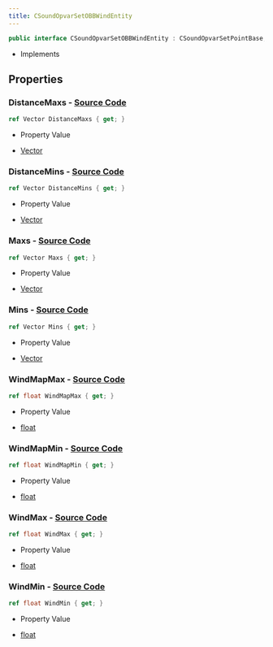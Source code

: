 ```yaml
---
title: CSoundOpvarSetOBBWindEntity
---
```


```csharp
public interface CSoundOpvarSetOBBWindEntity : CSoundOpvarSetPointBase, CBaseEntity, CEntityInstance, ISchemaClass<CEntityInstance>, ISchemaClass<CBaseEntity>, ISchemaClass<CSoundOpvarSetPointBase>, ISchemaClass<CSoundOpvarSetOBBWindEntity>, ISchemaField, ISchemaClass, INativeHandle
```

- Implements

## Properties

### **DistanceMaxs** - [Source Code](https://github.com/swiftly-solution/swiftlys2/blob/main/managed/src/SwiftlyS2.Generated/Schemas/Interfaces/CSoundOpvarSetOBBWindEntity.cs#L22)

```csharp
ref Vector DistanceMaxs { get; }
```

- Property Value

- [Vector](/docs/api/shared/natives/vector)

### **DistanceMins** - [Source Code](https://github.com/swiftly-solution/swiftlys2/blob/main/managed/src/SwiftlyS2.Generated/Schemas/Interfaces/CSoundOpvarSetOBBWindEntity.cs#L20)

```csharp
ref Vector DistanceMins { get; }
```

- Property Value

- [Vector](/docs/api/shared/natives/vector)

### **Maxs** - [Source Code](https://github.com/swiftly-solution/swiftlys2/blob/main/managed/src/SwiftlyS2.Generated/Schemas/Interfaces/CSoundOpvarSetOBBWindEntity.cs#L18)

```csharp
ref Vector Maxs { get; }
```

- Property Value

- [Vector](/docs/api/shared/natives/vector)

### **Mins** - [Source Code](https://github.com/swiftly-solution/swiftlys2/blob/main/managed/src/SwiftlyS2.Generated/Schemas/Interfaces/CSoundOpvarSetOBBWindEntity.cs#L16)

```csharp
ref Vector Mins { get; }
```

- Property Value

- [Vector](/docs/api/shared/natives/vector)

### **WindMapMax** - [Source Code](https://github.com/swiftly-solution/swiftlys2/blob/main/managed/src/SwiftlyS2.Generated/Schemas/Interfaces/CSoundOpvarSetOBBWindEntity.cs#L30)

```csharp
ref float WindMapMax { get; }
```

- Property Value

- [float](https://learn.microsoft.com/dotnet/api/system.single)

### **WindMapMin** - [Source Code](https://github.com/swiftly-solution/swiftlys2/blob/main/managed/src/SwiftlyS2.Generated/Schemas/Interfaces/CSoundOpvarSetOBBWindEntity.cs#L28)

```csharp
ref float WindMapMin { get; }
```

- Property Value

- [float](https://learn.microsoft.com/dotnet/api/system.single)

### **WindMax** - [Source Code](https://github.com/swiftly-solution/swiftlys2/blob/main/managed/src/SwiftlyS2.Generated/Schemas/Interfaces/CSoundOpvarSetOBBWindEntity.cs#L26)

```csharp
ref float WindMax { get; }
```

- Property Value

- [float](https://learn.microsoft.com/dotnet/api/system.single)

### **WindMin** - [Source Code](https://github.com/swiftly-solution/swiftlys2/blob/main/managed/src/SwiftlyS2.Generated/Schemas/Interfaces/CSoundOpvarSetOBBWindEntity.cs#L24)

```csharp
ref float WindMin { get; }
```

- Property Value

- [float](https://learn.microsoft.com/dotnet/api/system.single)

